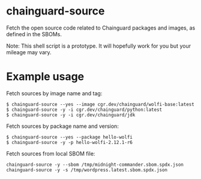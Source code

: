 # chainguard-source
Fetch the open source code related to Chainguard packages and images, as defined in the SBOMs.

Note: This shell script is a prototype. It will hopefully work for you but your mileage may vary.

# Example usage

Fetch sources by image name and tag:
```
$ chainguard-source --yes --image cgr.dev/chainguard/wolfi-base:latest
$ chainguard-source -y -i cgr.dev/chainguard/python:latest
$ chainguard-source -y -i cgr.dev/chainguard/jdk
```

Fetch sources by package name and version:
```
$ chainguard-source --yes --package hello-wolfi
$ chainguard-source -y -p hello-wolfi-2.12.1-r6
```

Fetch sources from local SBOM file:
```
chainguard-source -y --sbom /tmp/midnight-commander.sbom.spdx.json
chainguard-source -y -s /tmp/wordpress.latest.sbom.spdx.json
```
